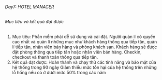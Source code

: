###### Day7: HOTEL MANAGER
###### Mục tiêu và kết quả đạt được
1. Mục tiêu:
Phần mềm phải dễ sử dụng và cài đặt.
Người quản lí có quyền cao nhất và quản lí những mục như khách hàng thông qua tiếp tân, quản lí tiếp tân, nhân viên bán hàng và phòng khách sạn.
Khách hàng sẽ được đặt phòng thông qua tiếp tân hoặc nhân viên bán hàng. Checkin, checkout và thanh toán thông qua tiếp tân.
2. Kết quả đạt được:
Hoàn thành và chạy thử các tính năng và bảo mật của hệ thống trong 90 ngày
Giảm thiểu mức tổn hại của hệ thống trên những lỗ hổng nếu có ở dưới mức 50% trong các năm
